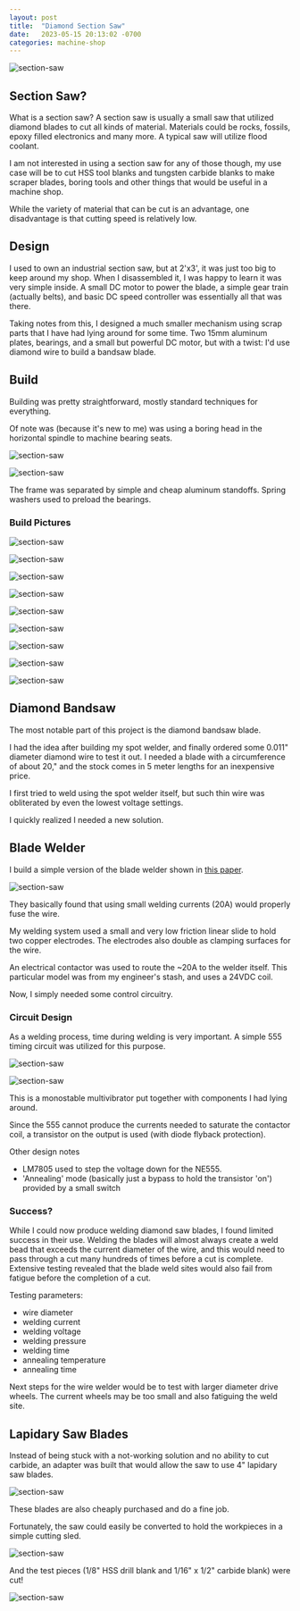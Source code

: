 ```yaml
---
layout: post
title:  "Diamond Section Saw"
date:   2023-05-15 20:13:02 -0700
categories: machine-shop
---
```



![section-saw](/assets/section-saw/section-saw-18.png)

## Section Saw? 

What is a section saw? A section saw is usually a small saw that utilized diamond blades to cut
all kinds of material. Materials could be rocks, fossils, epoxy filled electronics and many more.
A typical saw will utilize flood coolant. 

I am not interested in using a section saw for any of those though, my use case will be
to cut HSS tool blanks and tungsten carbide blanks to make scraper blades, boring tools
and other things that would be useful in a machine shop. 

While the variety of material that can be cut is an advantage, one disadvantage is
that cutting speed is relatively low. 

## Design

I used to own an industrial section saw, but at 2'x3', it was just too big to keep
around my shop. When I disassembled it, I was happy to learn it was very simple inside. 
A small DC motor to power the blade, a simple gear train (actually belts), and 
basic DC speed controller was essentially all that was there. 

Taking notes from this, I designed a much smaller mechanism using scrap parts that I
have had lying around for some time. Two 15mm aluminum plates, bearings, and a 
small but powerful DC motor, but with a twist: I'd use diamond wire to build a
bandsaw blade. 

## Build

Building was pretty straightforward, mostly standard techniques for everything. 

Of note was (because it's new to me) was using a boring head in the horizontal
spindle to machine bearing seats.

![section-saw](/assets/section-saw/section-saw-1.jpg)

![section-saw](/assets/section-saw/section-saw-2.jpg)

The frame was separated by simple and cheap aluminum standoffs. Spring washers
used to preload the bearings.

### Build Pictures

![section-saw](/assets/section-saw/section-saw-3.jpg)

![section-saw](/assets/section-saw/section-saw-4.jpg)

![section-saw](/assets/section-saw/section-saw-5.jpg)

![section-saw](/assets/section-saw/section-saw-6.jpg)

![section-saw](/assets/section-saw/section-saw-7.jpg)

![section-saw](/assets/section-saw/section-saw-8.jpg)

![section-saw](/assets/section-saw/section-saw-9.jpg)

![section-saw](/assets/section-saw/section-saw-10.jpg)

![section-saw](/assets/section-saw/section-saw-11.jpg)

## Diamond Bandsaw

The most notable part of this project is the diamond bandsaw blade.

I had the idea after building my spot welder, and finally ordered some 
0.011" diameter diamond wire to test it out. I needed a blade with a
circumference of about 20," and the stock comes in 5 meter lengths
for an inexpensive price. 

I first tried to weld using the spot welder itself, but such thin wire was 
obliterated by even the lowest voltage settings. 

I quickly realized I needed a new solution. 

## Blade Welder

I build a simple version of the blade welder shown in [this paper](https://www.researchgate.net/publication/323925136_Test_rig_for_welding_diamond_wires_into_a_loop).

![section-saw](/assets/section-saw/section-saw-13.jpg)

They basically found that using small welding currents (20A) would properly fuse the wire. 

My welding system used a small and very low friction linear slide to hold two copper
electrodes. The electrodes also double as clamping surfaces for the wire. 

An electrical contactor was used to route the ~20A to the welder itself. This
particular model was from my engineer's stash, and uses a 24VDC coil. 

Now, I simply needed some control circuitry. 

### Circuit Design

As a welding process, time during welding is very important. A simple 555 
timing circuit was utilized for this purpose.

![section-saw](/assets/section-saw/section-saw-12.jpg)

![section-saw](/assets/section-saw/section-saw-14.jpg)

This is a monostable multivibrator put together with components I had lying around. 

Since the 555 cannot produce the currents needed to saturate the contactor coil,
a transistor on the output is used (with diode flyback protection).

Other design notes

- LM7805 used to step the voltage down for the NE555.
- 'Annealing' mode (basically just a bypass to hold the transistor 'on') provided by a small switch

### Success?

While I could now produce welding diamond saw blades, I found limited success in
their use. Welding the blades will almost always create a weld bead that exceeds the 
current diameter of the wire, and this would need to pass through a cut many hundreds
of times before a cut is complete. Extensive testing revealed that the blade
weld sites would also fail from fatigue before the completion of a cut. 

Testing parameters:
- wire diameter
- welding current
- welding voltage
- welding pressure
- welding time
- annealing temperature
- annealing time

Next steps for the wire welder would be to test with larger diameter drive wheels.
The current wheels may be too small and also fatiguing the weld site. 

## Lapidary Saw Blades

Instead of being stuck with a not-working solution and no ability to cut 
carbide, an adapter was built that would allow the saw to use 4" lapidary saw blades. 

![section-saw](/assets/section-saw/section-saw-15.jpg)

These blades are also cheaply purchased and do a fine job. 

Fortunately, the saw could easily be converted to hold the workpieces in
a simple cutting sled. 

![section-saw](/assets/section-saw/section-saw-16.jpg)

And the test pieces (1/8" HSS drill blank and 1/16" x 1/2" carbide blank)
were cut!


![section-saw](/assets/section-saw/section-saw-17.jpg)
